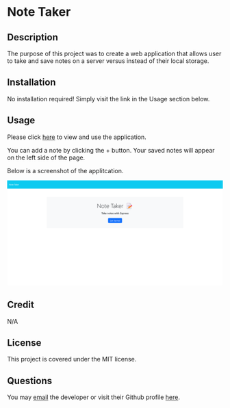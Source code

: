 # Note Taker

## Description

The purpose of this project was to create a web application that allows user to take and save notes on a server versus instead of their local storage.

## Installation

No installation required! Simply visit the link in the Usage section below.

## Usage

Please click [here](https://notezfordayz.herokuapp.com/) to view and use the application.

You can add a note by clicking the + button. Your saved notes will appear on the left side of the page.

Below is a screenshot of the applitcation.

![screenshot of app](./public/assets/images/screencapture-notezfordayz-herokuapp-2023-03-01-10_06_00.png)

## Credit

N/A

## License

This project is covered under the MIT license.

## Questions

You may [email](mailto:evanaherman@gmail.com) the developer or visit their Github profile [here](https://github.com/hermanea).
